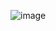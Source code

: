 ![image](https://github.com/silviamoloce/Proiectul-meu-react/assets/111015186/e2e83f8c-168f-4389-8c91-79a07ec43d17)
